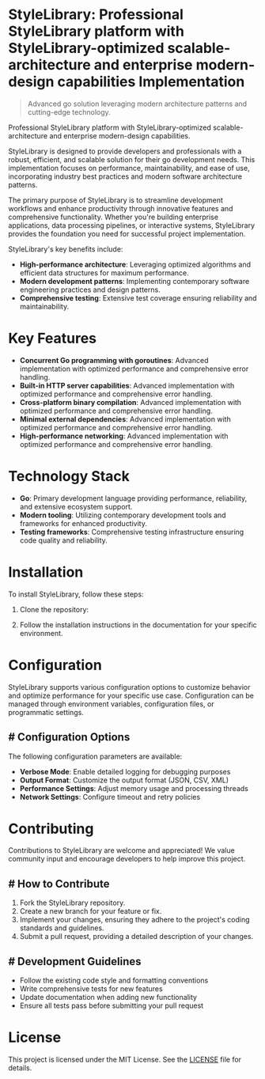 <!-- fallback_StyleLibrary_20250810074028_68483 -->

# StyleLibrary: Professional StyleLibrary platform with StyleLibrary-optimized scalable-architecture and enterprise modern-design capabilities Implementation
> Advanced go solution leveraging modern architecture patterns and cutting-edge technology.

Professional StyleLibrary platform with StyleLibrary-optimized scalable-architecture and enterprise modern-design capabilities.

StyleLibrary is designed to provide developers and professionals with a robust, efficient, and scalable solution for their go development needs. This implementation focuses on performance, maintainability, and ease of use, incorporating industry best practices and modern software architecture patterns.

The primary purpose of StyleLibrary is to streamline development workflows and enhance productivity through innovative features and comprehensive functionality. Whether you're building enterprise applications, data processing pipelines, or interactive systems, StyleLibrary provides the foundation you need for successful project implementation.

StyleLibrary's key benefits include:

* **High-performance architecture**: Leveraging optimized algorithms and efficient data structures for maximum performance.
* **Modern development patterns**: Implementing contemporary software engineering practices and design patterns.
* **Comprehensive testing**: Extensive test coverage ensuring reliability and maintainability.

# Key Features

* **Concurrent Go programming with goroutines**: Advanced implementation with optimized performance and comprehensive error handling.
* **Built-in HTTP server capabilities**: Advanced implementation with optimized performance and comprehensive error handling.
* **Cross-platform binary compilation**: Advanced implementation with optimized performance and comprehensive error handling.
* **Minimal external dependencies**: Advanced implementation with optimized performance and comprehensive error handling.
* **High-performance networking**: Advanced implementation with optimized performance and comprehensive error handling.

# Technology Stack

* **Go**: Primary development language providing performance, reliability, and extensive ecosystem support.
* **Modern tooling**: Utilizing contemporary development tools and frameworks for enhanced productivity.
* **Testing frameworks**: Comprehensive testing infrastructure ensuring code quality and reliability.

# Installation

To install StyleLibrary, follow these steps:

1. Clone the repository:


2. Follow the installation instructions in the documentation for your specific environment.

# Configuration

StyleLibrary supports various configuration options to customize behavior and optimize performance for your specific use case. Configuration can be managed through environment variables, configuration files, or programmatic settings.

## # Configuration Options

The following configuration parameters are available:

* **Verbose Mode**: Enable detailed logging for debugging purposes
* **Output Format**: Customize the output format (JSON, CSV, XML)
* **Performance Settings**: Adjust memory usage and processing threads
* **Network Settings**: Configure timeout and retry policies

# Contributing

Contributions to StyleLibrary are welcome and appreciated! We value community input and encourage developers to help improve this project.

## # How to Contribute

1. Fork the StyleLibrary repository.
2. Create a new branch for your feature or fix.
3. Implement your changes, ensuring they adhere to the project's coding standards and guidelines.
4. Submit a pull request, providing a detailed description of your changes.

## # Development Guidelines

* Follow the existing code style and formatting conventions
* Write comprehensive tests for new features
* Update documentation when adding new functionality
* Ensure all tests pass before submitting your pull request

# License

This project is licensed under the MIT License. See the [LICENSE](https://github.com/laurindoisaac/StyleLibrary/blob/main/LICENSE) file for details.

